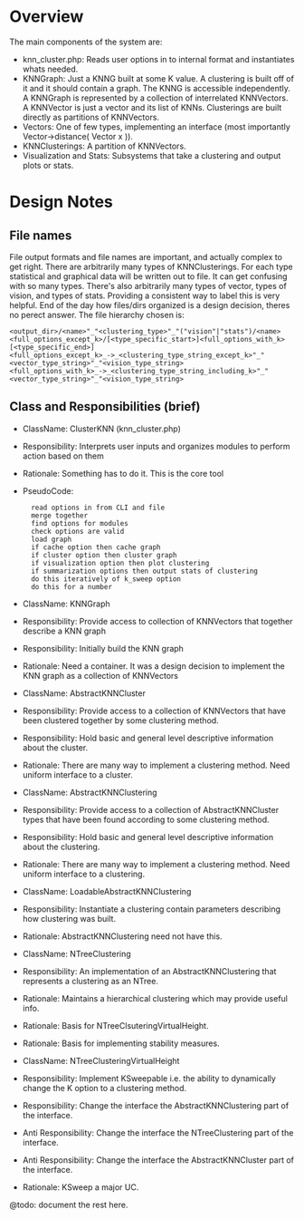 Overview
========
The main components of the system are:

* knn_cluster.php:
    Reads user options in to internal format and instantiates whats needed.
* KNNGraph:
    Just a KNNG built at some K value. A clustering is built off of it and it should contain a graph. The KNNG is accessible independently.
    A KNNGraph is represented by a collection of interrelated KNNVectors.
    A KNNVector is just a vector and its list of KNNs.
    Clusterings are built directly as partitions of KNNVectors.
* Vectors:
    One of few types, implementing an interface (most importantly Vector->distance( Vector x )).
* KNNClusterings:
    A partition of KNNVectors.
* Visualization and Stats:
    Subsystems that take a clustering and output plots or stats.

Design Notes
============

File names
----------
File output formats and file names are important, and actually complex to get right.
There are arbitrarily many types of KNNClusterings. For each type statistical and graphical data will be written out to file.
It can get confusing with so many types. There's also arbitrarily many types of vector, types of vision, and types of stats.
Providing a consistent way to label this is very helpful. End of the day how files/dirs organized is a design decision, theres no perect answer.
The file hierarchy chosen is:
    
    <output_dir>/<name>"_"<clustering_type>"_"("vision"|"stats")/<name><full_options_except_k>/[<type_specific_start>]<full_options_with_k>[<type_specific_end>]
    <full_options_except_k>_->_<clustering_type_string_except_k>"_"<vector_type_string>"_"<vision_type_string>
    <full_options_with_k>_->_<clustering_type_string_including_k>"_"<vector_type_string>"_"<vision_type_string>

Class and Responsibilities (brief)
----------------------------------
* ClassName: ClusterKNN (knn_cluster.php)
* Responsibility: Interprets user inputs and organizes modules to perform action based on them
* Rationale: Something has to do it. This is the core tool
* PseudoCode:

        read options in from CLI and file
        merge together
        find options for modules
        check options are valid
        load graph
        if cache option then cache graph
        if cluster option then cluster graph
        if visualization option then plot clustering
        if summarization options then output stats of clustering
        do this iteratively of k_sweep option
        do this for a number

* ClassName: KNNGraph
* Responsibility: Provide access to collection of KNNVectors that together describe a KNN graph
* Responsibility: Initially build the KNN graph
* Rationale: Need a container. It was a design decision to implement the KNN graph as a collection of KNNVectors

* ClassName: AbstractKNNCluster
* Responsibility: Provide access to a collection of KNNVectors that have been clustered together by some clustering method.
* Responsibility: Hold basic and general level descriptive information about the cluster.
* Rationale: There are many way to implement a clustering method. Need uniform interface to a cluster.

* ClassName: AbstractKNNClustering
* Responsibility: Provide access to a collection of AbstractKNNCluster types that have been found according to some clustering method.
* Responsibility: Hold basic and general level descriptive information about the clustering.
* Rationale: There are many way to implement a clustering method. Need uniform interface to a clustering.

* ClassName: LoadableAbstractKNNClustering
* Responsibility: Instantiate a clustering contain parameters describing how clustering was built.
* Rationale: AbstractKNNClustering need not have this.

* ClassName: NTreeClustering
* Responsibility: An implementation of an AbstractKNNClustering that represents a clustering as an NTree.
* Rationale: Maintains a hierarchical clustering which may provide useful info.
* Rationale: Basis for NTreeClsuteringVirtualHeight.
* Rationale: Basis for implementing stability measures.

* ClassName: NTreeClusteringVirtualHeight
* Responsibility: Implement KSweepable i.e. the ability to dynamically change the K option to a clustering method.
* Responsibility: Change the interface the AbstractKNNClustering part of the interface.
* Anti Responsibility: Change the interface the NTreeClustering part of the interface.
* Anti Responsibility: Change the interface the AbstractKNNCluster part of the interface.
* Rationale: KSweep a major UC.

@todo: document the rest here.
